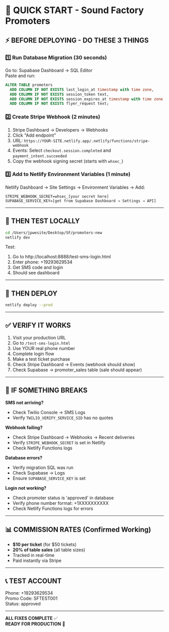 # 🚀 QUICK START - Sound Factory Promoters

## ⚡ **BEFORE DEPLOYING - DO THESE 3 THINGS**

### 1️⃣ **Run Database Migration** (30 seconds)
Go to: Supabase Dashboard → SQL Editor  
Paste and run:
```sql
ALTER TABLE promoters 
  ADD COLUMN IF NOT EXISTS last_login_at timestamp with time zone,
  ADD COLUMN IF NOT EXISTS session_token text,
  ADD COLUMN IF NOT EXISTS session_expires_at timestamp with time zone,
  ADD COLUMN IF NOT EXISTS flyer_request text;
```

### 2️⃣ **Create Stripe Webhook** (2 minutes)
1. Stripe Dashboard → Developers → Webhooks
2. Click "Add endpoint"
3. URL: `https://YOUR-SITE.netlify.app/.netlify/functions/stripe-webhook`
4. Events: Select `checkout.session.completed` and `payment_intent.succeeded`
5. Copy the webhook signing secret (starts with `whsec_`)

### 3️⃣ **Add to Netlify Environment Variables** (1 minute)
Netlify Dashboard → Site Settings → Environment Variables → Add:
```
STRIPE_WEBHOOK_SECRET=whsec_[your secret here]
SUPABASE_SERVICE_KEY=[get from Supabase Dashboard → Settings → API]
```

---

## 🎯 **THEN TEST LOCALLY**

```bash
cd /Users/jpwesite/Desktop/SF/promoters-new
netlify dev
```

Test:
1. Go to http://localhost:8888/test-sms-login.html
2. Enter phone: +19293629534
3. Get SMS code and login
4. Should see dashboard

---

## 🚀 **THEN DEPLOY**

```bash
netlify deploy --prod
```

---

## ✅ **VERIFY IT WORKS**

1. Visit your production URL
2. Go to `/test-sms-login.html`
3. Use YOUR real phone number
4. Complete login flow
5. Make a test ticket purchase
6. Check Stripe Dashboard → Events (webhook should show)
7. Check Supabase → promoter_sales table (sale should appear)

---

## 🔧 **IF SOMETHING BREAKS**

**SMS not arriving?**
- Check Twilio Console → SMS Logs
- Verify `TWILIO_VERIFY_SERVICE_SID` has no quotes

**Webhook failing?**
- Check Stripe Dashboard → Webhooks → Recent deliveries
- Verify `STRIPE_WEBHOOK_SECRET` is set in Netlify
- Check Netlify Functions logs

**Database errors?**
- Verify migration SQL was run
- Check Supabase → Logs
- Ensure `SUPABASE_SERVICE_KEY` is set

**Login not working?**
- Check promoter status is 'approved' in database
- Verify phone number format: +1XXXXXXXXXX
- Check Netlify Functions logs for errors

---

## 📊 **COMMISSION RATES (Confirmed Working)**

- **$10 per ticket** (for $50 tickets)
- **20% of table sales** (all table sizes)
- Tracked in real-time
- Paid instantly via Stripe

---

## 📞 **TEST ACCOUNT**

Phone: +19293629534  
Promo Code: SFTEST001  
Status: approved

---

**ALL FIXES COMPLETE** ✅  
**READY FOR PRODUCTION** 🚀
